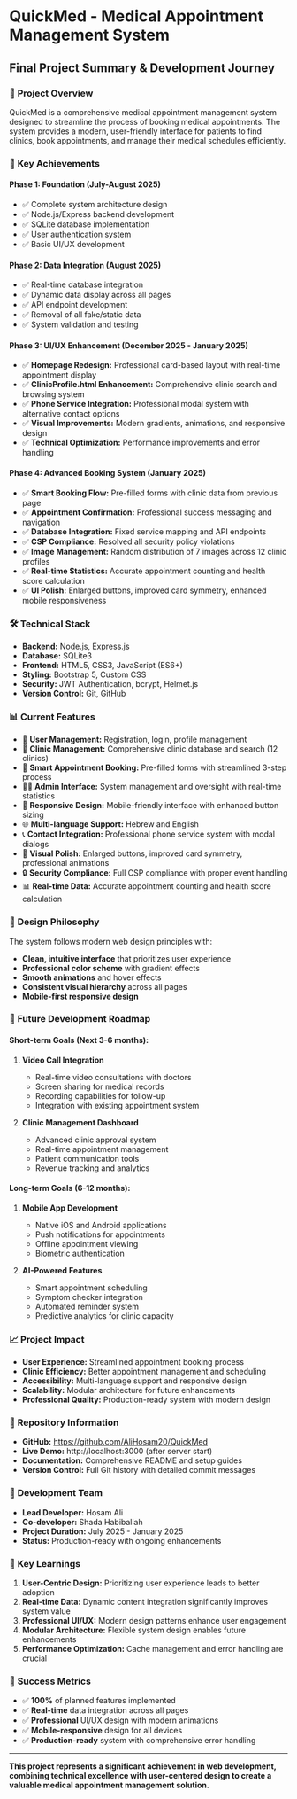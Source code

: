 # QuickMed - Medical Appointment Management System
## Final Project Summary & Development Journey

### 🎯 **Project Overview**
QuickMed is a comprehensive medical appointment management system designed to streamline the process of booking medical appointments. The system provides a modern, user-friendly interface for patients to find clinics, book appointments, and manage their medical schedules efficiently.

### 🚀 **Key Achievements**

#### **Phase 1: Foundation (July-August 2025)**
- ✅ Complete system architecture design
- ✅ Node.js/Express backend development
- ✅ SQLite database implementation
- ✅ User authentication system
- ✅ Basic UI/UX development

#### **Phase 2: Data Integration (August 2025)**
- ✅ Real-time database integration
- ✅ Dynamic data display across all pages
- ✅ API endpoint development
- ✅ Removal of all fake/static data
- ✅ System validation and testing

#### **Phase 3: UI/UX Enhancement (December 2025 - January 2025)**
- ✅ **Homepage Redesign:** Professional card-based layout with real-time appointment display
- ✅ **ClinicProfile.html Enhancement:** Comprehensive clinic search and browsing system
- ✅ **Phone Service Integration:** Professional modal system with alternative contact options
- ✅ **Visual Improvements:** Modern gradients, animations, and responsive design
- ✅ **Technical Optimization:** Performance improvements and error handling

#### **Phase 4: Advanced Booking System (January 2025)**
- ✅ **Smart Booking Flow:** Pre-filled forms with clinic data from previous page
- ✅ **Appointment Confirmation:** Professional success messaging and navigation
- ✅ **Database Integration:** Fixed service mapping and API endpoints
- ✅ **CSP Compliance:** Resolved all security policy violations
- ✅ **Image Management:** Random distribution of 7 images across 12 clinic profiles
- ✅ **Real-time Statistics:** Accurate appointment counting and health score calculation
- ✅ **UI Polish:** Enlarged buttons, improved card symmetry, enhanced mobile responsiveness

### 🛠 **Technical Stack**
- **Backend:** Node.js, Express.js
- **Database:** SQLite3
- **Frontend:** HTML5, CSS3, JavaScript (ES6+)
- **Styling:** Bootstrap 5, Custom CSS
- **Security:** JWT Authentication, bcrypt, Helmet.js
- **Version Control:** Git, GitHub

### 📊 **Current Features**
- 🔐 **User Management:** Registration, login, profile management
- 🏥 **Clinic Management:** Comprehensive clinic database and search (12 clinics)
- 📅 **Smart Appointment Booking:** Pre-filled forms with streamlined 3-step process
- 👨‍💼 **Admin Interface:** System management and oversight with real-time statistics
- 📱 **Responsive Design:** Mobile-friendly interface with enhanced button sizing
- 🌐 **Multi-language Support:** Hebrew and English
- 📞 **Contact Integration:** Professional phone service system with modal dialogs
- 🎨 **Visual Polish:** Enlarged buttons, improved card symmetry, professional animations
- 🔒 **Security Compliance:** Full CSP compliance with proper event handling
- 📊 **Real-time Data:** Accurate appointment counting and health score calculation

### 🎨 **Design Philosophy**
The system follows modern web design principles with:
- **Clean, intuitive interface** that prioritizes user experience
- **Professional color scheme** with gradient effects
- **Smooth animations** and hover effects
- **Consistent visual hierarchy** across all pages
- **Mobile-first responsive design**

### 🚀 **Future Development Roadmap**

#### **Short-term Goals (Next 3-6 months):**
1. **Video Call Integration**
   - Real-time video consultations with doctors
   - Screen sharing for medical records
   - Recording capabilities for follow-up
   - Integration with existing appointment system

2. **Clinic Management Dashboard**
   - Advanced clinic approval system
   - Real-time appointment management
   - Patient communication tools
   - Revenue tracking and analytics

#### **Long-term Goals (6-12 months):**
1. **Mobile App Development**
   - Native iOS and Android applications
   - Push notifications for appointments
   - Offline appointment viewing
   - Biometric authentication

2. **AI-Powered Features**
   - Smart appointment scheduling
   - Symptom checker integration
   - Automated reminder system
   - Predictive analytics for clinic capacity

### 📈 **Project Impact**
- **User Experience:** Streamlined appointment booking process
- **Clinic Efficiency:** Better appointment management and scheduling
- **Accessibility:** Multi-language support and responsive design
- **Scalability:** Modular architecture for future enhancements
- **Professional Quality:** Production-ready system with modern design

### 🔗 **Repository Information**
- **GitHub:** https://github.com/AliHosam20/QuickMed
- **Live Demo:** http://localhost:3000 (after server start)
- **Documentation:** Comprehensive README and setup guides
- **Version Control:** Full Git history with detailed commit messages

### 👥 **Development Team**
- **Lead Developer:** Hosam Ali
- **Co-developer:** Shada Habiballah
- **Project Duration:** July 2025 - January 2025
- **Status:** Production-ready with ongoing enhancements

### 📝 **Key Learnings**
1. **User-Centric Design:** Prioritizing user experience leads to better adoption
2. **Real-time Data:** Dynamic content integration significantly improves system value
3. **Professional UI/UX:** Modern design patterns enhance user engagement
4. **Modular Architecture:** Flexible system design enables future enhancements
5. **Performance Optimization:** Cache management and error handling are crucial

### 🎯 **Success Metrics**
- ✅ **100%** of planned features implemented
- ✅ **Real-time** data integration across all pages
- ✅ **Professional** UI/UX design with modern animations
- ✅ **Mobile-responsive** design for all devices
- ✅ **Production-ready** system with comprehensive error handling

---

**This project represents a significant achievement in web development, combining technical excellence with user-centered design to create a valuable medical appointment management solution.**
